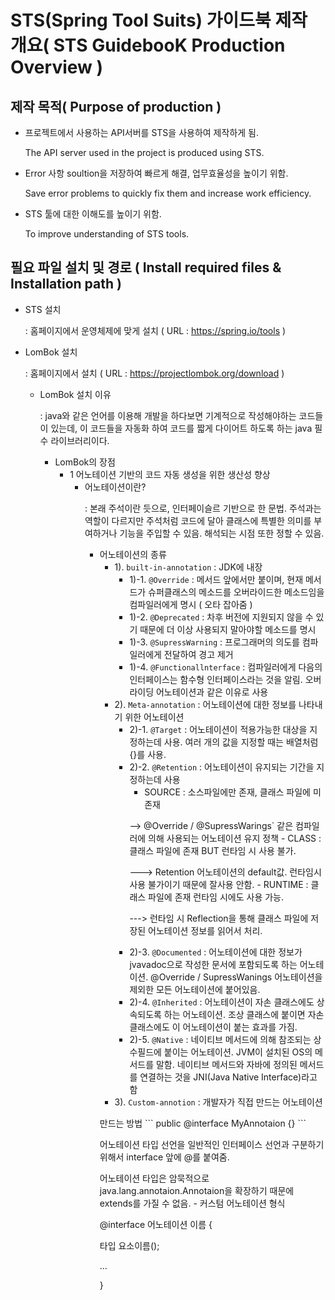 # STS(Spring Tool Suits) 가이드북 제작 개요( STS GuidebooK Production Overview )

## 제작 목적( Purpose of production )

- 프로젝트에서 사용하는 API서버를 STS을 사용하여 제작하게 됨.<p> The API server used in the project is produced using STS.
- Error 사항 soultion을 저장하여 빠르게 해결, 업무효율성을 높이기 위함.<p> Save error problems to quickly fix them and increase work efficiency.
- STS 툴에 대한 이해도를 높이기 위함. <p>To improve understanding of STS tools.

## 필요 파일 설치 및 경로 ( Install required files & Installation path )

- STS 설치 <p> : 홈페이지에서 운영체제에 맞게 설치 ( URL : <https://spring.io/tools> )
- LomBok 설치 <p> : 홈페이지에서 설치 ( URL : <https://projectlombok.org/download> )
  - LomBok 설치 이유 <p> : java와 같은 언어를 이용해 개발을 하다보면 기계적으로 작성해야하는 코드들이 있는데, 이 코드들을 자동화 하여 코드를 짧게 다이어트 하도록 하는 java 필수 라이브러리이다. <p>
    - LomBok의 장점
      - 1 어노테이션 기반의 코드 자동 생성을 위한 생산성 향상
        - 어노테이션이란?<p> : 본래 주석이란 듯으로, 인터페이슬르 기반으로 한 문법. 주석과는 역할이 다르지만 주석처럼 코드에 달아 클래스에 특별한 의미를 부여하거나 기능을 주입할 수 있음. 해석되는 시점 또한 정할 수 있음.
          - 어노테이션의 종류
            - 1). `built-in-annotation` : JDK에 내장
              - 1)-1. `@Override` : 메서드 앞에서만 붙이며, 현재 메서드가 슈퍼클래스의 메소드를 오버라이드한 메소드임을 컴파일러에게 명시 ( 오타 잡아줌 )
              - 1)-2. `@Deprecated` : 차후 버전에 지원되지 않을 수 있기 때문에 더 이상 사용되지 말아야할 메소드를 명시
              - 1)-3. `@SupressWarning` : 프로그래머의 의도를 컴파일러에게 전달하여 경고 제거
              - 1)-4. `@Functionallnterface` : 컴파일러에게 다음의 인터페이스는 함수형 인터페이스라는 것을 알림. 오버라이딩 어노테이션과 같은 이유로 사용
            - 2). `Meta-annotation` : 어노테이션에 대한 정보를 나타내기 위한 어노테이션
              - 2)-1. `@Target` : 어노테이션이 적용가능한 대상을 지정하는데 사용. 여러 개의 값을 지정할 때는 배열처럼 {}를 사용.
              - 2)-2. `@Retention` : 어노테이션이 유지되는 기간을 지정하는데 사용
                - SOURCE : 소스파일에만 존재, 클래스 파일에 미존재
                <p>--> @Override / @SupressWarings` 같은 컴파일러에 의해 사용되는 어노테이션 유지 정책
                - CLASS : 클래스 파일에 존재 BUT 런타임 시 사용 불가.
                <p>---> Retention 어노테이션의 default값. 런타임시 사용 불가이기 때문에 잘사용 안함.
                - RUNTIME : 클래스 파일에 존재 런타임 시에도 사용 가능.
                <p>---> 런타임 시 Reflection을 통해 클래스 파일에 저장된 어노테이션 정보를 읽어서 처리.
              - 2)-3. `@Documented` : 어노테이션에 대한 정보가 jvavadoc으로 작성한 문서에 포함되도록 하는 어노테이션. @Override / SupressWanings 어노테이션을 제외한 모든 어노테이션에 붙어있음.
              - 2)-4. `@Inherited` : 어노테이션이 자손 클래스에도 상속되도록 하는 어노테이션. 조상 클래스에 붙이면 자손 클래스에도 이 어노테이션이 붙는 효과를 가짐.
              - 2)-5. `@Native` : 네이티브 메서드에 의해 참조되는 상수필드에 붙이는 어노테이션. JVM이 설치된 OS의 메서드를 말함. 네이티브 메서드와 자바에 정의된 메서드를 연결하는 것을 JNI(Java Native Interface)라고 함
            - 3). `Custom-annotion` : 개발자가 직접 만드는 어노테이션
            <p>만드는 방법
            ``` public @interface MyAnnotaion {} ```<p>
            어노테이션 타입 선언을 일반적인 인터페이스 선언과 구분하기 위해서 interface 앞에 @를 붙여줌.<p>
            어노테이션 타입은 암묵적으로 java.lang.annotaion.Annotaion을 확장하기 때문에 extends를 가질 수 없음.
            - 커스텀 어노테이션 형식 <P>
              @interface 어노테이션 이름 {<p>
                타입 요소이름();<p>
                ...<p>
              }
